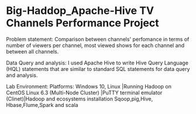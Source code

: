 # Big-Haddop_Apache-Hive TV Channels Performance Project
Problem statement:
Comparison between channels' perfomance in terms of number of viewers per channel, most viewed shows for each channel and between all channels.

Data Query and analysis: I used Apache Hive to write Hive Query Language (HQL) statements that are similar to standard SQL statements for data query and analysis.

Lab Environment: 
Platforms: Windows 10, Linux |Running Hadoop on CentOS Linux 6.3 (Multi-Node Cluster) |PuTTY terminal emulator (Clinet)|Hadoop and ecosystems installation Sqoop,pig,Hive, Hbase,Flume,Spark and scala 
